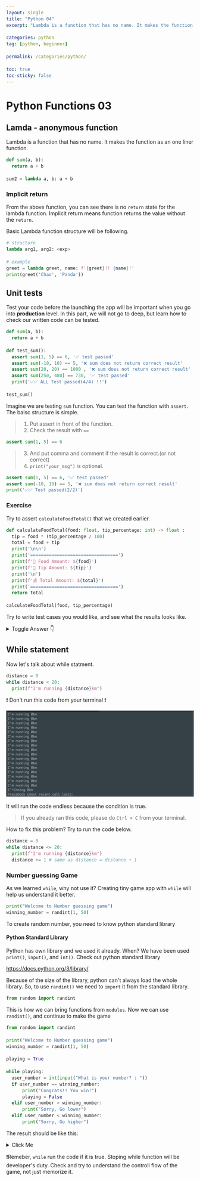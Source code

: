 ```yaml
---
layout: single
title: "Python 04"
excerpt: "Lambda is a function that has no name. It makes the function as an one liner function"

categories: python
tag: [python, beginner]

permalink: /categories/python/

toc: true
toc-sticky: false
---
```


# Python Functions 03

## Lamda - anonymous function

Lambda is a function that has no name. It makes the function as an one liner function.

```python
def sum(a, b):
  return a + b

sum2 = lambda a, b: a + b
```

### Implicit return

From the above function, you can see there is no `return` state for the lambda function. Implicit return means function returns the value without the `return`.

Basic Lambda function structure will be following.

```python
# structure
lambda arg1, arg2: <exp>

# example
greet = lambda greet, name: f'{greet}!! {name}!'
print(greet('Chao', 'Panda'))
```

## Unit tests

Test your code before the launching the app will be important when you go into **production** level. In this part, we will not go to deep, but learn how to check our written code can be tested.

```python
def sum(a, b):
  return a + b

def test_sum():
  assert sum(1, 5) == 6, '✅ test passed'
  assert sum(-10, 10) == 5, '❌ sum does not return correct result'
  assert sum(20, 20) == 1000 , '❌ sum does not return correct result'
  assert sum(250, 480) == 730, '✅ test passed'
  print('✅✅ ALL Test passed(4/4) !!')

test_sum()
```

Imagine we are testing `sum` function. You can test the function with `assert`. The baisc structure is simple.

> 1. Put assert in front of the function.
> 2. Check the result with `==`

```python
assert sum(1, 5) == 6
```

> 3. And put comma and comment if the result is correct.(or not correct)
> 4. `print("your_msg")` is optional.

```python
assert sum(1, 5) == 6, '✅ test passed'
assert sum(-10, 10) == 5, '❌ sum does not return correct result'
print('✅✅ Test passed(2/2)')
```

### Exercise

Try to assert `calculateFoodTotal()` that we created earlier.

```python
def calculateFoodTotal(food: float, tip_percentage: int) -> float :
  tip = food * (tip_percentage / 100)
  total = food + tip
  print('\n\n')
  print('=================================')
  print(f'🍗 Food Amount: ${food}')
  print(f'💸 Tip Amount: ${tip}')
  print('\n')
  print(f'💰 Total Amount: ${total}')
  print('=================================')
  return total

calculateFoodTotal(food, tip_percentage)
```

Try to write test cases you would like, and see what the results looks like.

<details>
  <summary>Toggle Answer 👇</summary>
  <div markdown="1">

```python
def test_calculate_food_total():
  assert calculateFoodTotal(120, 20) == 144, '✅ test passed'
  assert calculateFoodTotal(120.85, 25) == 151.0625, '✅ test passed'
  assert calculateFoodTotal(120.54, 20.24) == 144, '❌ test failed'

test_calculate_food_total()
```

![Alt text](</images/2023-02-28-python_04/Screen Shot 2023-02-28 at 9.53.04 PM.png>)

  </div>
</details>

## While statement

Now let's talk about while statment.

```python
distance = 0
while distance < 20:
  print(f"I'm running {distance}km")
```

❗ Don't run this code from your terminal ❗

![Alt text](</images/2023-02-28-python_04/Screen Shot 2023-02-28 at 10.17.41 PM.png>)

It will run the code endless because the condition is true.

> If you already ran this code, please do `Ctrl + C` from your terminal.

How to fix this problem? Try to run the code below.

```python
distance = 0
while distance <= 20:
  print(f"I'm running {distance}km")
  distance += 1 # same as distance = distance + 1
```

### Number guessing Game

As we learned `while`, why not use it?
Creating tiny game app with `while` will help us understand it better.

```python
print("Welcome to Number guessing game")
winning_number = randint(1, 50)
```

To create random number, you need to know python standard library

#### Python Standard Library

Python has own library and we used it already. When? We have been used `print()`, `input()`, and `int()`.
Check out python standard library

https://docs.python.org/3/library/

Because of the size of the library, python can't always load the whole library. So, to use `randint()` we need to `import` it from the standard library.

```python
from random import randint
```

This is how we can bring functions from `modules`.
Now we can use `randint()`, and continue to make the game

```python
from random import randint

print("Welcome to Number guessing game")
winning_number = randint(1, 50)

playing = True

while playing:
  user_number = int(input("What is your number? : "))
  if user_number == winning_number:
      print("Congrats!! You win!")
      playing = False
  elif user_number > winning_number:
      print("Sorry, Go lower")
  elif user_number < winning_number:
      print("Sorry, Go higher")
```

The result should be like this:

<details>
  <summary>Click Me</summary>
  <div markdown="1">

![Alt text](</images/2023-02-28-python_04/Screen Shot 2023-02-28 at 10.49.50 PM.png>)

  </div>
</details>

❗Remeber, `while` run the code if it is true. Stoping while function will be developer's duty. Check and try to understand the controll flow of the game, not just memorize it.
